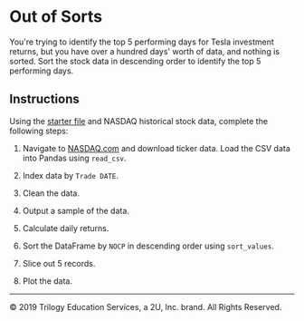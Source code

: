 # Out of Sorts

You're trying to identify the top 5 performing days for Tesla investment returns, but you have over a hundred days' worth of data, and nothing is sorted. Sort the stock data in descending order to identify the top 5 performing days.

## Instructions

Using the [starter file](Unsolved/out_of_sorts.ipynb) and NASDAQ historical stock data, complete the following steps:

1. Navigate to [NASDAQ.com](https://nasdaq.com) and download ticker data. Load the CSV data into Pandas using `read_csv`.

2. Index data by `Trade DATE`.

3. Clean the data.

4. Output a sample of the data.

5. Calculate daily returns.

6. Sort the DataFrame by `NOCP` in descending order using `sort_values`.

7. Slice out 5 records.

8. Plot the data.

---

© 2019 Trilogy Education Services, a 2U, Inc. brand. All Rights Reserved.
